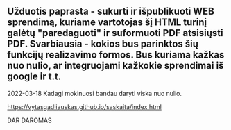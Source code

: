 Užduotis 
paprasta - sukurti ir išpublikuoti WEB sprendimą, kuriame vartotojas šį HTML turinį galėtų "paredaguoti" ir
suformuoti PDF atsisiųsti PDF. 
Svarbiausia - kokios bus parinktos šių funkcijų realizavimo formos. 
Bus kuriama kažkas nuo nulio, ar integruojami kažkokie sprendimai iš google ir t.t.
--------------------------------------------------------------------------------------------------------
2022-03-18   Kadagi mokinuosi bandau daryti viska nuo nulio.

https://vytasgadliauskas.github.io/saskaita/index.html

DAR DAROMAS 
